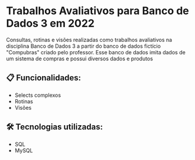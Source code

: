 # Trabalhos Avaliativos para Banco de Dados 3 em 2022

Consultas, rotinas e visões realizadas como trabalhos avaliativos na disciplina Banco de Dados 3 a partir do banco de dados fictício "Compubras" criado pelo professor. Esse banco de dados imita dados de um sistema de compras e possui diversos dados e produtos

## 📋 Funcionalidades:

- Selects complexos
- Rotinas
- Visões


## 🛠️ Tecnologias utilizadas:

* SQL
* MySQL
